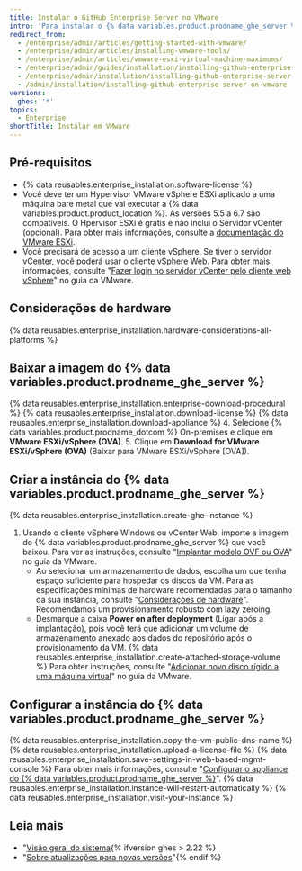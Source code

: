 ```yaml
---
title: Instalar o GitHub Enterprise Server no VMware
intro: 'Para instalar o {% data variables.product.prodname_ghe_server %} no VMware, você deve fazer o download do cliente do VMware vSphere e, em seguida, fazer o download e implantar o software do {% data variables.product.prodname_ghe_server %}.'
redirect_from:
  - /enterprise/admin/articles/getting-started-with-vmware/
  - /enterprise/admin/articles/installing-vmware-tools/
  - /enterprise/admin/articles/vmware-esxi-virtual-machine-maximums/
  - /enterprise/admin/guides/installation/installing-github-enterprise-on-vmware/
  - /enterprise/admin/installation/installing-github-enterprise-server-on-vmware
  - /admin/installation/installing-github-enterprise-server-on-vmware
versions:
  ghes: '*'
topics:
  - Enterprise
shortTitle: Instalar em VMware
---
```


## Pré-requisitos

- {% data reusables.enterprise_installation.software-license %}
- Você deve ter um Hypervisor VMware vSphere ESXi aplicado a uma máquina bare metal que vai executar a {% data variables.product.product_location %}. As versões 5.5 a 6.7 são compatíveis. O Hpervisor ESXi é grátis e não inclui o Servidor vCenter (opcional). Para obter mais informações, consulte a [documentação do VMware ESXi](https://www.vmware.com/products/esxi-and-esx.html).
- Você precisará de acesso a um cliente vSphere. Se tiver o servidor vCenter, você poderá usar o cliente vSphere Web. Para obter mais informações, consulte "[Fazer login no servidor vCenter pelo cliente web vSphere](https://docs.vmware.com/en/VMware-vSphere/6.5/com.vmware.vsphere.install.doc/GUID-CE128B59-E236-45FF-9976-D134DADC8178.html)" no guia da VMware.

## Considerações de hardware

{% data reusables.enterprise_installation.hardware-considerations-all-platforms %}

## Baixar a imagem do {% data variables.product.prodname_ghe_server %}

{% data reusables.enterprise_installation.enterprise-download-procedural %}
{% data reusables.enterprise_installation.download-license %}
{% data reusables.enterprise_installation.download-appliance %}
4. Selecione {% data variables.product.prodname_dotcom %} On-premises e clique em **VMware ESXi/vSphere (OVA)**.
5. Clique em **Download for VMware ESXi/vSphere (OVA)** (Baixar para VMware ESXi/vSphere [OVA]).

## Criar a instância do {% data variables.product.prodname_ghe_server %}

{% data reusables.enterprise_installation.create-ghe-instance %}

1. Usando o cliente vSphere Windows ou vCenter Web, importe a imagem do {% data variables.product.prodname_ghe_server %} que você baixou. Para ver as instruções, consulte "[Implantar modelo OVF ou OVA](https://docs.vmware.com/en/VMware-vSphere/6.5/com.vmware.vsphere.vm_admin.doc/GUID-17BEDA21-43F6-41F4-8FB2-E01D275FE9B4.html)" no guia da VMware.
    - Ao selecionar um armazenamento de dados, escolha um que tenha espaço suficiente para hospedar os discos da VM. Para as especificações mínimas de hardware recomendadas para o tamanho da sua instância, consulte "[Considerações de hardware](#hardware-considerations)". Recomendamos um provisionamento robusto com lazy zeroing.
    - Desmarque a caixa **Power on after deployment** (Ligar após a implantação), pois você terá que adicionar um volume de armazenamento anexado aos dados do repositório após o provisionamento da VM.
{% data reusables.enterprise_installation.create-attached-storage-volume %} Para obter instruções, consulte "[Adicionar novo disco rígido a uma máquina virtual](https://docs.vmware.com/en/VMware-vSphere/6.5/com.vmware.vsphere.vm_admin.doc/GUID-F4917C61-3D24-4DB9-B347-B5722A84368C.html)" no guia da VMware.

## Configurar a instância do {% data variables.product.prodname_ghe_server %}

{% data reusables.enterprise_installation.copy-the-vm-public-dns-name %}
{% data reusables.enterprise_installation.upload-a-license-file %}
{% data reusables.enterprise_installation.save-settings-in-web-based-mgmt-console %} Para obter mais informações, consulte "[Configurar o appliance do {% data variables.product.prodname_ghe_server %}](/enterprise/admin/guides/installation/configuring-the-github-enterprise-server-appliance)".
{% data reusables.enterprise_installation.instance-will-restart-automatically %}
{% data reusables.enterprise_installation.visit-your-instance %}

## Leia mais

- "[Visão geral do sistema](/enterprise/admin/guides/installation/system-overview){% ifversion ghes > 2.22 %}
- "[Sobre atualizações para novas versões](/admin/overview/about-upgrades-to-new-releases)"{% endif %}
